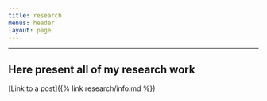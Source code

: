 ```yaml
---
title: research
menus: header
layout: page
---
```


_______________________________________________________________
## Here present all of my research work


[Link to a post]({% link research/info.md %})
